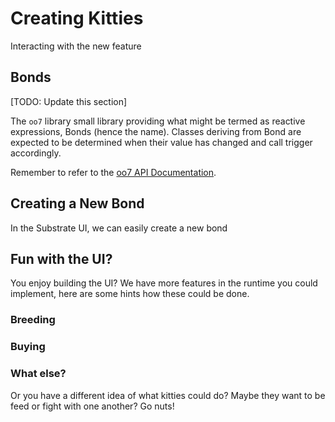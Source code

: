 # Creating Kitties

Interacting with the new feature



## Bonds

[TODO: Update this section]

The `oo7` library small library providing what might be termed as reactive expressions, Bonds (hence the name). Classes deriving from Bond are expected to be determined when their value has changed and call trigger accordingly.

Remember to refer to the [oo7 API Documentation](https://tomusdrw.github.io/oo7/).

## Creating a New Bond

In the Substrate UI, we can easily create a new bond


## Fun with the UI?

You enjoy building the UI? We have more features in the runtime you could implement, here are some hints how these could be done. 


### Breeding

### Buying

### What else?

Or you have a different idea of what kitties could do? Maybe they want to be feed or fight with one another? Go nuts!